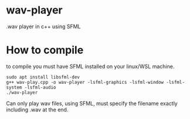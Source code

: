# wav-player
.wav player in c++ using SFML

# How to compile
to compile you must have SFML installed on your linux/WSL machine. 
```
sudo apt install libsfml-dev
g++ wav-play.cpp -o wav-player -lsfml-graphics -lsfml-window -lsfml-system -lsfml-audio
./wav-player
```

Can only play wav files, using SFML, must specify the filename exactly including .wav at the end.
